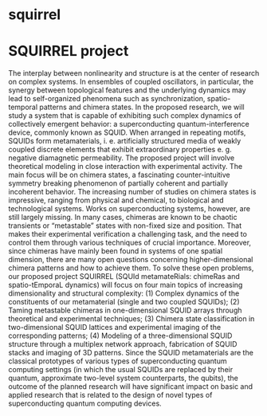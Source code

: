# squirrel

<h1> SQUIRREL project </h1>
The interplay between nonlinearity and structure is at the center of research on complex systems. In ensembles of coupled oscillators, in particular, the synergy between topological features and the underlying dynamics may lead to self-organized phenomena such as synchronization, spatio-temporal patterns and chimera states. In the proposed research, we will study a system that is capable of exhibiting such complex dynamics of collectively emergent behavior: a superconducting quantum-interference device, commonly known as SQUID. When arranged in repeating motifs, SQUIDs form metamaterials, i. e. artificially structured media of weakly coupled discrete elements that exhibit extraordinary properties e. g. negative diamagnetic permeability. The proposed project will involve theoretical modeling in close interaction with experimental activity. The main focus will be on chimera states, a fascinating counter-intuitive symmetry breaking phenomenon of partially coherent and partially incoherent behavior. The increasing number of studies on chimera states is impressive, ranging from physical and chemical, to biological and technological systems. Works on superconducting systems, however, are still largely missing. In many cases, chimeras are known to be chaotic transients or “metastable” states with non-fixed size and position. That makes their experimental verification a challenging task, and the need to control them through various techniques of crucial importance. Moreover, since chimeras have mainly been found in systems of one spatial dimension, there are many open questions concerning higher-dimensional chimera patterns and how to achieve them. To solve these open problems, our proposed project SQUIRREL (SQUId metamateRials: chimeRas and spatio-tEmporaL dynamics) will focus on four main topics of increasing dimensionality and structural complexity: (1) Complex dynamics of the constituents of our metamaterial (single and two coupled SQUIDs); (2) Taming metastable chimeras in one-dimensional SQUID arrays through theoretical and experimental techniques; (3) Chimera state classification in two-dimensional SQUID lattices and experimental imaging of the corresponding patterns; (4) Modeling of a three-dimensional SQUID structure through a multiplex network approach, fabrication of SQUID stacks and imaging of 3D patterns. Since the SQUID metamaterials are the classical prototypes of various types of superconducting quantum computing settings (in which the usual SQUIDs are replaced by their quantum, approximate two-level system counterparts, the qubits), the outcome of the planned research will have significant impact on basic and applied research that is related to the design of novel types of superconducting quantum computing devices.
